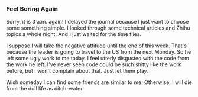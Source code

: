 ### Feel Boring Again
Sorry, it is 3 a.m. again! I delayed the journal because I just want to choose some something simple. I looked through some technical articles and Zhihu topics a whole night. And I just waited for the time flies.

I suppose I will take the negative attitude until the end of this week. That's because the leader is going to travel to the US from the next Monday. So he left some ugly work to me today. I feel utterly disgusted with the code from the work he left. I've never seen code could be such shitty like the work before, but I won't complain about that. Just let them play.

Wish someday I can find some friends are similar to me. Otherwise, I will die from the dull life as ditch-water.
